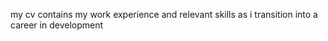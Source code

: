 my cv contains my work experience and relevant skills as i transition into a career in development 

